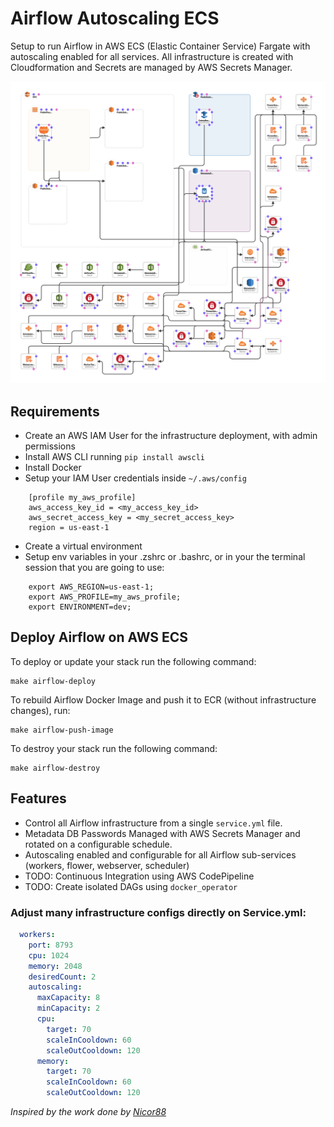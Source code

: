 # Airflow Autoscaling ECS

Setup to run Airflow in AWS ECS (Elastic Container Service) Fargate with autoscaling enabled for all services. 
All infrastructure is created with Cloudformation and Secrets are managed by AWS Secrets Manager.

![Cloudformation Resources](assets/cloudformation.png)

## Requirements
* Create an AWS IAM User for the infrastructure deployment, with admin permissions
* Install AWS CLI running `pip install awscli`
* Install Docker
* Setup your IAM User credentials inside `~/.aws/config`
```
    [profile my_aws_profile]
    aws_access_key_id = <my_access_key_id> 
    aws_secret_access_key = <my_secret_access_key>
    region = us-east-1
```
* Create a virtual environment
* Setup env variables in your .zshrc or .bashrc, or in your the terminal session that you are going to use:
```shell script
	export AWS_REGION=us-east-1;
	export AWS_PROFILE=my_aws_profile;
	export ENVIRONMENT=dev;
```

## Deploy Airflow on AWS ECS
To deploy or update your stack run the following command:
```shell script
make airflow-deploy
```

To rebuild Airflow Docker Image and push it to ECR (without infrastructure changes), run:
```shell script
make airflow-push-image
```

To destroy your stack run the following command:
```shell script
make airflow-destroy
```

## Features
* Control all Airflow infrastructure from a single `service.yml` file.
* Metadata DB Passwords Managed with AWS Secrets Manager and rotated on a configurable schedule.
* Autoscaling enabled and configurable for all Airflow sub-services (workers, flower, webserver, scheduler)
* TODO: Continuous Integration using AWS CodePipeline
* TODO: Create isolated DAGs using `docker_operator`

### Adjust many infrastructure configs directly on Service.yml: 
```yaml
  workers:
    port: 8793
    cpu: 1024
    memory: 2048
    desiredCount: 2
    autoscaling:
      maxCapacity: 8
      minCapacity: 2
      cpu:
        target: 70
        scaleInCooldown: 60
        scaleOutCooldown: 120
      memory:
        target: 70
        scaleInCooldown: 60
        scaleOutCooldown: 120
```


*Inspired by the work done by [Nicor88](https://github.com/nicor88/aws-ecs-airflow)*